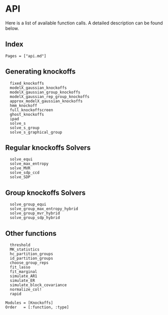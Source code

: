 
# API

Here is a list of available function calls. A detailed description can be found below. 

## Index

```@index
Pages = ["api.md"]
```

## Generating knockoffs

```@docs
  fixed_knockoffs
  modelX_gaussian_knockoffs
  modelX_gaussian_group_knockoffs
  modelX_gaussian_rep_group_knockoffs
  approx_modelX_gaussian_knockoffs
  hmm_knockoff
  full_knockoffscreen
  ghost_knockoffs
  ipad
  solve_s
  solve_s_group
  solve_s_graphical_group
```

## Regular knockoffs Solvers

```@docs
  solve_equi
  solve_max_entropy
  solve_MVR
  solve_sdp_ccd
  solve_SDP
```

## Group knockoffs Solvers

```@docs
  solve_group_equi
  solve_group_max_entropy_hybrid
  solve_group_mvr_hybrid
  solve_group_sdp_hybrid
```

## Other functions

```@docs
  threshold
  MK_statistics
  hc_partition_groups
  id_partition_groups
  choose_group_reps
  fit_lasso
  fit_marginal
  simulate_AR1
  simulate_ER
  simulate_block_covariance
  normalize_col!
  rapid
```

```@autodocs
Modules = [Knockoffs]
Order   = [:function, :type]
```
